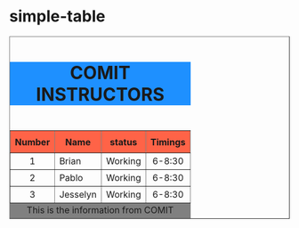 # simple-table
<!DOCTYPE html>
<html>
    <head>
	    <meta charset='utf=8'/>
	    <title>First Table</title>
	</head>
	<body>
	    <table width="50%" border="1px"  align="center">
		    <thead>
			    <caption><h1 style="background-color:DodgerBlue;">COMIT INSTRUCTORS</h1><caption>
			    <tr style="background-color:Tomato;">
				    <th height="40px">Number</th>
				    <th>Name</th>
					<th>status</th>
					<th>Timings</th>
				</tr>
			</thead>
			<tbody>
			    <tr>
				    <td height="30px" align="center">1</td>
					<td>Brian</td>
					<td>Working</td>
					<td align="center">6-8:30</td>
				</tr>
				<tr>
				    <td height="30px"align="center">2</td>
					<td>Pablo</td>
					<td>Working</td>
					<td align="center">6-8:30</td>
				</tr>
				<tr>
				    <td height="30px"align="center">3</td>
					<td>Jesselyn</td>
					<td>Working</td>
					<td align="center">6-8:30</td>
				</tr>
			</tbody>
			<tfoot>
			    <tr>
				    <td colspan="4" align="center" style="background-color:gray;">This is the information from COMIT</td>
				</tr>
			</tfoot>
	    </table>
	</body>
</html>
